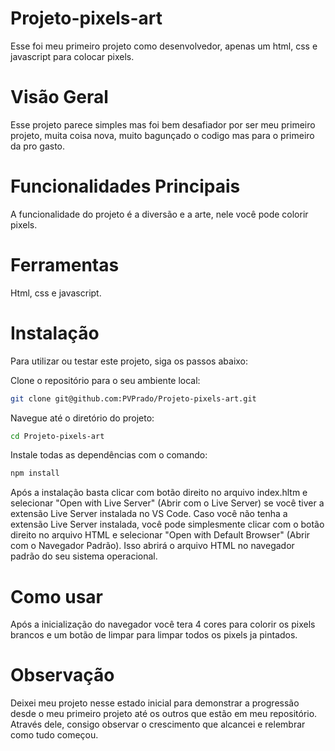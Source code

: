 # Projeto-pixels-art

Esse foi meu primeiro projeto como desenvolvedor, apenas um html, css e javascript para colocar pixels.

# Visão Geral

Esse projeto parece simples mas foi bem desafiador por ser meu primeiro projeto, muita coisa nova, muito bagunçado o codigo mas para o primeiro da pro gasto.

# Funcionalidades Principais

A funcionalidade do projeto é a diversão e a arte, nele você pode colorir pixels.

# Ferramentas

Html, css e javascript.

# Instalação

Para utilizar ou testar este projeto, siga os passos abaixo:

Clone o repositório para o seu ambiente local:

```bash
git clone git@github.com:PVPrado/Projeto-pixels-art.git
```

Navegue até o diretório do projeto:

```bash
cd Projeto-pixels-art
```

Instale todas as dependências com o comando:

```bash
npm install
```

Após a instalação basta clicar com botão direito no arquivo index.hltm e selecionar "Open with Live Server" (Abrir com o Live Server) se você tiver a extensão Live Server instalada no VS Code. Caso você não tenha a extensão Live Server instalada, você pode simplesmente clicar com o botão direito no arquivo HTML e selecionar "Open with Default Browser" (Abrir com o Navegador Padrão). Isso abrirá o arquivo HTML no navegador padrão do seu sistema operacional.

# Como usar

Após a inicialização do navegador você tera 4 cores para colorir os pixels brancos e um botão de limpar para limpar todos os pixels ja pintados.

# Observação

Deixei meu projeto nesse estado inicial para demonstrar a progressão desde o meu primeiro projeto até os outros que estão em meu repositório. Através dele, consigo observar o crescimento que alcancei e relembrar como tudo começou.
